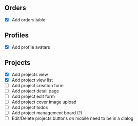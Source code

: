 ## Orders

- [x] Add orders table

## Profiles

- [x] Add profile avatars

## Projects

- [x] Add projects view
- [x] Add project view list
- [ ] Add project creation form
- [ ] Add project detail page
- [ ] Add project edit form
- [ ] Add project cover image upload
- [ ] Add project todos
- [ ] Add project management board (?)
- [ ] Edit/Delete projects buttons on mobile need to be in a dialog
